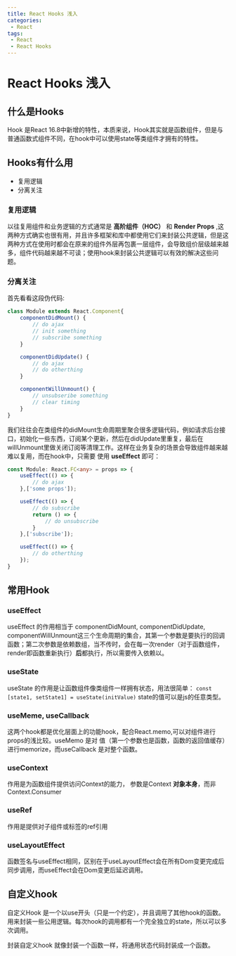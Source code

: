 ```yaml
---
title: React Hooks 浅入
categories:
 - React
tags:
 - React
 - React Hooks
---
```


# React Hooks 浅入

## 什么是Hooks

Hook 是React 16.8中新增的特性，本质来说，Hook其实就是函数组件，但是与普通函数式组件不同，在hook中可以使用state等类组件才拥有的特性。

## Hooks有什么用

* 复用逻辑
* 分离关注

### 复用逻辑

以往复用组件和业务逻辑的方式通常是 **高阶组件（HOC）** 和 **Render Props** ,这两种方式确实也很有用，并且许多框架和库中都使用它们来封装公共逻辑，但是这两种方式在使用时都会在原来的组件外层再包裹一层组件，会导致组价层级越来越多，组件代码越来越不可读；使用hook来封装公共逻辑可以有效的解决这些问题。

### 分离关注

首先看看这段伪代码:
``` js
class Module extends React.Component{
    componentDidMount() {
        // do ajax 
        // init something
        // subscribe something
    }

    componentDidUpdate() {
        // do ajax
        // do otherthing
    }

    componentWillUnmount() {
        // unsubseribe something
        // clear timing
    }
}
```

我们往往会在类组件的didMount生命周期里聚合很多逻辑代码，例如请求后台接口，初始化一些东西，订阅某个更新，然后在didUpdate里重复，最后在willUnmount里做关闭订阅等清理工作。这样在业务复杂的场景会导致组件越来越难以复用，而在hook中，只需要 使用 **useEffect** 即可：

``` ts
const Module: React.FC<any> = props => {
    useEffect(() => {
        // do ajax
    },['some props']);

    useEffect(() => {
        // do subscribe
        return () => {
            // do unsubscribe
        }
    },['subscribe']);

    useEffect(() => {
        // do otherthing
    });
}
```

## 常用Hook

### useEffect

useEffect 的作用相当于 componentDidMount, componentDidUpdate, componentWillUnmount这三个生命周期的集合，其第一个参数是要执行的回调函数；第二次参数是依赖数组，当不传时，会在每一次render（对于函数组件，render即函数重新执行）**后**都执行，所以需要传入依赖以。

### useState

useState 的作用是让函数组件像类组件一样拥有状态，用法很简单： ``` const [state1, setState1] = useState(initValue) ``` state的值可以是js的任意类型。

### useMeme, useCallback

这两个hook都是优化层面上的功能hook，配合React.memo,可以对组件进行props的浅比较。useMemo 是对 值（第一个参数也是函数，函数的返回值缓存）进行memorize，而useCallback 是对整个函数。

### useContext

作用是为函数组件提供访问Context的能力， 参数是Context **对象本身**，而非Context.Consumer

### useRef

作用是提供对子组件或标签的ref引用

### useLayoutEffect

函数签名与useEffect相同，区别在于useLayoutEffect会在所有Dom变更完成后同步调用，而useEffect会在Dom变更后延迟调用。

## 自定义hook

自定义Hook 是一个以use开头（只是一个约定），并且调用了其他hook的函数。用来封装一些公用逻辑。每次hook的调用都有一个完全独立的state，所以可以多次调用。

封装自定义hook 就像封装一个函数一样，将通用状态代码封装成一个函数。

